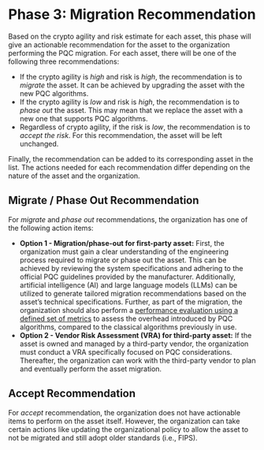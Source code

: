 # Phase 3: Migration Recommendation
Based on the crypto agility and risk estimate for each asset, this phase will give an actionable recommendation for the asset to the organization performing the PQC migration. For each asset, there will be one of the following three recommendations:

- If the crypto agility is *high* and risk is *high*, the recommendation is to *migrate* the asset. It can be achieved by upgrading the asset with the new PQC algorithms.
- If the crypto agility is *low* and risk is *high*, the recommendation is to *phase out* the asset. This may mean that we replace the asset with a new one that supports PQC algorithms.
- Regardless of crypto agility, if the risk is *low*, the recommendation is to *accept the risk*. For this recommendation, the asset will be left unchanged.

Finally, the recommendation can be added to its corresponding asset in the list. The actions needed for each recommendation differ depending on the nature of the asset and the organization. 

## Migrate / Phase Out Recommendation
For *migrate* and *phase out* recommendations, the organization has one of the following action items:
- **Option 1 - Migration/phase-out for first-party asset:** First, the organization must gain a clear understanding of the engineering process required to migrate or phase out the asset. This can be achieved by reviewing the system specifications and adhering to the official PQC guidelines provided by the manufacturer. Additionally, artificial intelligence (AI) and large language models (LLMs) can be utilized to generate tailored migration recommendations based on the asset’s technical specifications. Further, as part of the migration, the organization should also perform a [performance evaluation using a defined set of metrics](../Tools/PQBench) to assess the overhead introduced by PQC algorithms, compared to the classical algorithms previously in use.
- **Option 2 - Vendor Risk Assessment (VRA) for third-party asset:** If the asset is owned and managed by a third-party vendor, the organization must conduct a VRA specifically focused on PQC considerations. Thereafter, the organization can work with the third-party vendor to plan and eventually perform the asset migration.

## Accept Recommendation
For *accept* recommendation, the organization does not have actionable items to perform on the asset itself. However, the organization can take certain actions like updating the organizational policy to allow the asset to not be migrated and still adopt older standards (i.e., FIPS).
